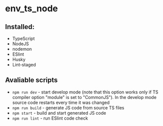 # env_ts_node

## Installed:
  - TypeScript
  - NodeJS
  - nodemon
  - ESlint
  - Husky
  - Lint-staged

## Avaliable scripts
  - `npm run dev` - start develop mode (note that this option works only if TS compiler option "module" is set to "CommonJS"). In the develop mode source code restarts every time it was changed
  - `npm run build` - generate JS code from source TS files
  - `npm start` - build and start generated JS code
  - `npm run lint` - run ESlint code check

